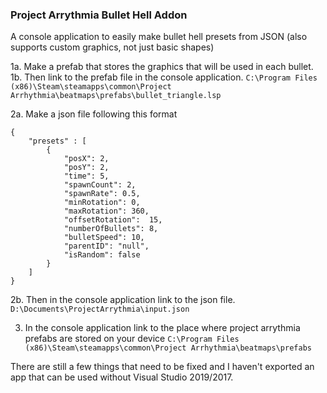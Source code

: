 ### Project Arrythmia Bullet Hell Addon
A console application to easily make bullet hell presets from JSON (also supports custom graphics, not just basic shapes)

1a. Make a prefab that stores the graphics that will be used in each bullet.
1b. Then link to the prefab file in the console application.
`C:\Program Files (x86)\Steam\steamapps\common\Project Arrhythmia\beatmaps\prefabs\bullet_triangle.lsp`

2a. Make a json file following this format
```
{
    "presets" : [
        {
            "posX": 2,
            "posY": 2,
            "time": 5,
            "spawnCount": 2,
            "spawnRate": 0.5,
            "minRotation": 0,
            "maxRotation": 360,
            "offsetRotation":  15,
            "numberOfBullets": 8,
            "bulletSpeed": 10,
            "parentID": "null",
            "isRandom": false
        }
    ]
}
```
2b. Then in the console application link to the json file.
`D:\Documents\ProjectArrythmia\input.json`

3. In the console application link to the place where project arrythmia prefabs are stored on your device
`C:\Program Files (x86)\Steam\steamapps\common\Project Arrhythmia\beatmaps\prefabs`

There are still a few things that need to be fixed and I haven't exported an app that can be used without Visual Studio 2019/2017.

